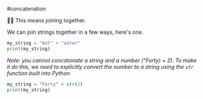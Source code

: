 #concatenation


🤝🏽 This means joining together.

We can join strings together in a few ways, here's one.

```python
my_string = "Ant" + "eater"
print(my_string)
```

_Note: you cannot concatonate a string and a number ("Forty) + 2). To make it do this, we need to explicitly convert the number to a string using the `str` function built into Python._

```python
my_string = "Forty" + str(2)
print(my_string)
```
